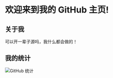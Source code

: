 #  欢迎来到我的 GitHub 主页!

##  关于我
可以开一辈子源吗，我什么都会做的！

##  我的统计
![GitHub 统计](https://github-readme-stats.vercel.app/api?username=kenny273&show_icons=true&theme=radical)
